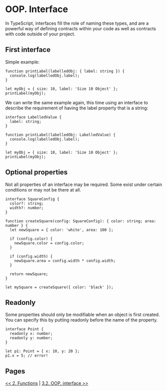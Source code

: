 # OOP. Interface

In TypeScript, interfaces fill the role of naming these types, and are a powerful way of defining contracts within your code as well as contracts with code outside of your project.

## First interface

Simple example:

```TS
function printLabel(labelledObj: { label: string }) {
  console.log(labelledObj.label);
}

let myObj = { size: 10, label: 'Size 10 Object' };
printLabel(myObj);
```

We can write the same example again, this time using an interface to describe the requirement of having the label property that is a string:

```TS
interface LabelledValue {
  label: string;
}

function printLabel(labelledObj: LabelledValue) {
  console.log(labelledObj.label);
}

let myObj = { size: 10, label: 'Size 10 Object' };
printLabel(myObj);
```

## Optional properties

Not all properties of an interface may be required. Some exist under certain conditions or may not be there at all.

```TS
interface SquareConfig {
  color?: string;
  width?: number;
}

function createSquare(config: SquareConfig): { color: string; area: number } {
  let newSquare = { color: 'white', area: 100 };

  if (config.color) {
    newSquare.color = config.color;
  }

  if (config.width) {
    newSquare.area = config.width * config.width;
  }

  return newSquare;
}

let mySquare = createSquare({ color: 'black' });
```

## Readonly

Some properties should only be modifiable when an object is first created. You can specify this by putting readonly before the name of the property.

```TS
interface Point {
  readonly x: number;
  readonly y: number;
}

let p1: Point = { x: 10, y: 20 };
p1.x = 5; // error!
```

## Pages

[<< 2. Functions](https://github.com/BrooonS/TypeScript-presentation/blob/master/presentation/2.%20Functions.md)
 | 
[3.2. OOP. interface >>](https://github.com/BrooonS/TypeScript-presentation/blob/master/presentation/3.2.%20OOP.%20Interface.md)